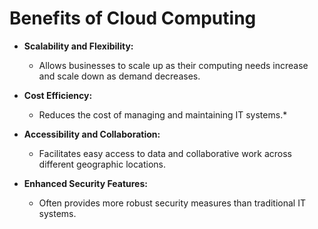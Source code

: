 # Benefits of Cloud Computing

- **Scalability and Flexibility:**
  - Allows businesses to scale up as their computing needs increase and scale down as demand decreases.

- **Cost Efficiency:** 
  - Reduces the cost of managing and maintaining IT systems.*

- **Accessibility and Collaboration:**
  - Facilitates easy access to data and collaborative work across different geographic locations.
- **Enhanced Security Features:**
  - Often provides more robust security measures than traditional IT systems.
